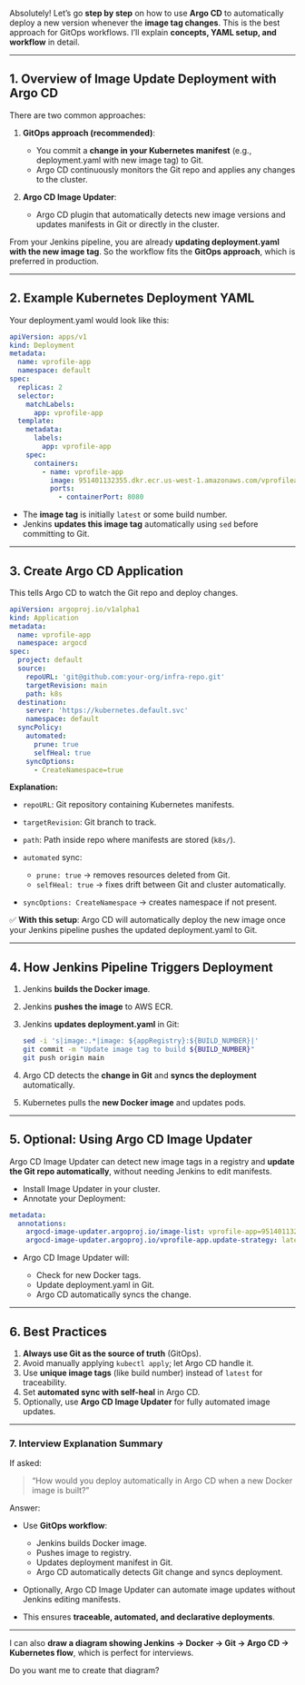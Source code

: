 Absolutely! Let’s go **step by step** on how to use **Argo CD** to automatically deploy a new version whenever the **image tag changes**. This is the best approach for GitOps workflows. I’ll explain **concepts, YAML setup, and workflow** in detail.

---

## **1. Overview of Image Update Deployment with Argo CD**

There are two common approaches:

1. **GitOps approach (recommended)**:

   * You commit a **change in your Kubernetes manifest** (e.g., deployment.yaml with new image tag) to Git.
   * Argo CD continuously monitors the Git repo and applies any changes to the cluster.

2. **Argo CD Image Updater**:

   * Argo CD plugin that automatically detects new image versions and updates manifests in Git or directly in the cluster.

From your Jenkins pipeline, you are already **updating deployment.yaml with the new image tag**. So the workflow fits the **GitOps approach**, which is preferred in production.

---

## **2. Example Kubernetes Deployment YAML**

Your deployment.yaml would look like this:

```yaml
apiVersion: apps/v1
kind: Deployment
metadata:
  name: vprofile-app
  namespace: default
spec:
  replicas: 2
  selector:
    matchLabels:
      app: vprofile-app
  template:
    metadata:
      labels:
        app: vprofile-app
    spec:
      containers:
        - name: vprofile-app
          image: 951401132355.dkr.ecr.us-west-1.amazonaws.com/vprofileapp:latest
          ports:
            - containerPort: 8080
```

* The **image tag** is initially `latest` or some build number.
* Jenkins **updates this image tag** automatically using `sed` before committing to Git.

---

## **3. Create Argo CD Application**

This tells Argo CD to watch the Git repo and deploy changes.

```yaml
apiVersion: argoproj.io/v1alpha1
kind: Application
metadata:
  name: vprofile-app
  namespace: argocd
spec:
  project: default
  source:
    repoURL: 'git@github.com:your-org/infra-repo.git'
    targetRevision: main
    path: k8s
  destination:
    server: 'https://kubernetes.default.svc'
    namespace: default
  syncPolicy:
    automated:
      prune: true
      selfHeal: true
    syncOptions:
      - CreateNamespace=true
```

**Explanation:**

* `repoURL`: Git repository containing Kubernetes manifests.
* `targetRevision`: Git branch to track.
* `path`: Path inside repo where manifests are stored (`k8s/`).
* `automated` sync:

  * `prune: true` → removes resources deleted from Git.
  * `selfHeal: true` → fixes drift between Git and cluster automatically.
* `syncOptions: CreateNamespace` → creates namespace if not present.

✅ **With this setup**: Argo CD will automatically deploy the new image once your Jenkins pipeline pushes the updated deployment.yaml to Git.

---

## **4. How Jenkins Pipeline Triggers Deployment**

1. Jenkins **builds the Docker image**.
2. Jenkins **pushes the image** to AWS ECR.
3. Jenkins **updates deployment.yaml** in Git:

   ```bash
   sed -i 's|image:.*|image: ${appRegistry}:${BUILD_NUMBER}|'
   git commit -m "Update image tag to build ${BUILD_NUMBER}"
   git push origin main
   ```
4. Argo CD detects the **change in Git** and **syncs the deployment** automatically.
5. Kubernetes pulls the **new Docker image** and updates pods.

---

## **5. Optional: Using Argo CD Image Updater**

Argo CD Image Updater can detect new image tags in a registry and **update the Git repo automatically**, without needing Jenkins to edit manifests.

* Install Image Updater in your cluster.
* Annotate your Deployment:

```yaml
metadata:
  annotations:
    argocd-image-updater.argoproj.io/image-list: vprofile-app=951401132355.dkr.ecr.us-west-1.amazonaws.com/vprofileapp
    argocd-image-updater.argoproj.io/vprofile-app.update-strategy: latest
```

* Argo CD Image Updater will:

  * Check for new Docker tags.
  * Update deployment.yaml in Git.
  * Argo CD automatically syncs the change.

---

## **6. Best Practices**

1. **Always use Git as the source of truth** (GitOps).
2. Avoid manually applying `kubectl apply`; let Argo CD handle it.
3. Use **unique image tags** (like build number) instead of `latest` for traceability.
4. Set **automated sync with self-heal** in Argo CD.
5. Optionally, use **Argo CD Image Updater** for fully automated image updates.

---

### **7. Interview Explanation Summary**

If asked:

> “How would you deploy automatically in Argo CD when a new Docker image is built?”

Answer:

* Use **GitOps workflow**:

  * Jenkins builds Docker image.
  * Pushes image to registry.
  * Updates deployment manifest in Git.
  * Argo CD automatically detects Git change and syncs deployment.
* Optionally, Argo CD Image Updater can automate image updates without Jenkins editing manifests.
* This ensures **traceable, automated, and declarative deployments**.

---

I can also **draw a diagram showing Jenkins → Docker → Git → Argo CD → Kubernetes flow**, which is perfect for interviews.

Do you want me to create that diagram?
